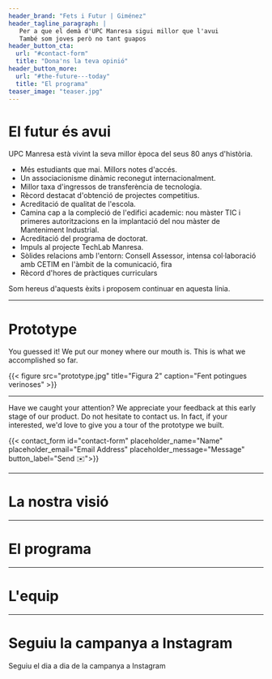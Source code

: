 ```yaml
---
header_brand: "Fets i Futur | Giménez"
header_tagline_paragraph: |
   Per a que el demà d'UPC Manresa sigui millor que l'avui
   També som joves però no tant guapos
header_button_cta:
  url: "#contact-form"
  title: "Dona'ns la teva opinió"
header_button_more:
  url: "#the-future---today"
  title: "El programa"
teaser_image: "teaser.jpg"
---
```


# El futur és avui

UPC Manresa està vivint la seva millor època del seus 80 anys d'història.

- Més estudiants que mai. Millors notes d'accés. 
- Un associacionisme dinàmic reconegut internacionalment. 
- Millor taxa d'ingressos de transferència de tecnologia. 
- Rècord destacat d'obtenció de projectes competitius. 
- Acreditació de qualitat de l'escola.  
- Camina cap a la compleció de l'edifici academic: nou màster TIC i primeres autoritzacions en la implantació del nou màster de Manteniment Industrial. 
- Acreditació del programa de doctorat. 
- Impuls al projecte TechLab Manresa.
- Sòlides relacions amb l'entorn: Consell Assessor, intensa col·laboració amb CETIM en l'àmbit de la comunicació, fira
- Rècord d'hores de pràctiques curriculars

Som hereus d'aquests èxits i proposem continuar en aquesta línia.

---

# Prototype

You guessed it! We put our money where our mouth is. This is what we accomplished so far.

{{< figure src="prototype.jpg" 
           title="Figura 2"
		   caption="Fent potingues verinoses" >}}


---
Have we caught your attention? We appreciate your feedback at this early stage of our product. Do not hesitate to contact us. In fact, if your interested, we'd love to give you a tour of the prototype we built.

{{< contact_form id="contact-form" placeholder_name="Name" placeholder_email="Email Address" placeholder_message="Message" button_label="Send ✉️">}}

---

# La nostra visió

---

# El programa

---

# L'equip

---

# Seguiu la campanya a Instagram

Seguiu el dia a dia de la campanya a Instagram

